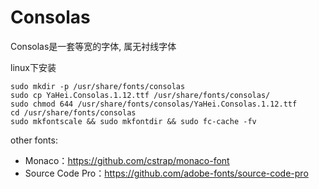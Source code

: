 # Consolas

Consolas是一套等宽的字体, 属无衬线字体

linux下安装
```
sudo mkdir -p /usr/share/fonts/consolas
sudo cp YaHei.Consolas.1.12.ttf /usr/share/fonts/consolas/
sudo chmod 644 /usr/share/fonts/consolas/YaHei.Consolas.1.12.ttf
cd /usr/share/fonts/consolas
sudo mkfontscale && sudo mkfontdir && sudo fc-cache -fv
```

other fonts:
+ Monaco：https://github.com/cstrap/monaco-font
+ Source Code Pro：https://github.com/adobe-fonts/source-code-pro
